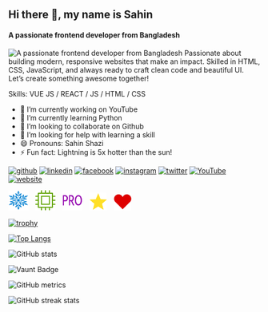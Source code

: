 ## Hi there 👋, my name is Sahin
#### A passionate frontend developer from Bangladesh
![A passionate frontend developer from Bangladesh](file:///data/user/0/com.twitter.android/cache/1812021665326301184_header.jpg)
Passionate about building modern, responsive websites that make an impact. Skilled in HTML, CSS, JavaScript, and always ready to craft clean code and beautiful UI. Let’s create something awesome together!

Skills: VUE JS / REACT / JS / HTML / CSS

- 🔭 I’m currently working on YouTube 
- 🌱 I’m currently learning Python 
- 👯 I’m looking to collaborate on Github 
- 🤔 I’m looking for help with learning a skill 
- 😄 Pronouns: Sahin Shazi 
- ⚡ Fun fact: Lightning is 5x hotter than the sun! 


[<img src='https://cdn.jsdelivr.net/npm/simple-icons@3.0.1/icons/github.svg' alt='github' height='40'>](https://github.com/SahinShaz)  [<img src='https://cdn.jsdelivr.net/npm/simple-icons@3.0.1/icons/linkedin.svg' alt='linkedin' height='40'>](https://www.linkedin.com/in/SahinShaz/)  [<img src='https://cdn.jsdelivr.net/npm/simple-icons@3.0.1/icons/facebook.svg' alt='facebook' height='40'>](https://www.facebook.com/SahinShaz)  [<img src='https://cdn.jsdelivr.net/npm/simple-icons@3.0.1/icons/instagram.svg' alt='instagram' height='40'>](https://www.instagram.com/sahinshazi/)  [<img src='https://cdn.jsdelivr.net/npm/simple-icons@3.0.1/icons/twitter.svg' alt='twitter' height='40'>](https://twitter.com/sahin_tech_1)  [<img src='https://cdn.jsdelivr.net/npm/simple-icons@3.0.1/icons/youtube.svg' alt='YouTube' height='40'>](https://www.youtube.com/channel/SahinShaz)  [<img src='https://cdn.jsdelivr.net/npm/simple-icons@3.0.1/icons/icloud.svg' alt='website' height='40'>](https://youtube.com/@sahinshaji?si=bDg6Gc8inaDqSBz3)  

<a href='https://archiveprogram.github.com/'><img src='https://raw.githubusercontent.com/acervenky/animated-github-badges/master/assets/acbadge.gif' width='40' height='40'></a> <a href='https://docs.github.com/en/developers'><img src='https://raw.githubusercontent.com/acervenky/animated-github-badges/master/assets/devbadge.gif' width='40' height='40'></a> <a href='https://github.com/pricing'><img src='https://raw.githubusercontent.com/acervenky/animated-github-badges/master/assets/pro.gif' width='40' height='40'></a> <a href='https://stars.github.com/'><img src='https://raw.githubusercontent.com/acervenky/animated-github-badges/master/assets/starbadge.gif' width='35' height='35'></a> <a href='https://docs.github.com/en/github/supporting-the-open-source-community-with-github-sponsors'><img src='https://raw.githubusercontent.com/acervenky/animated-github-badges/master/assets/sponsorbadge.gif' width='35' height='35'></a> 

[![trophy](https://github-profile-trophy.vercel.app/?username=SahinShaz)](https://github.com/ryo-ma/github-profile-trophy)

[![Top Langs](https://github-readme-stats.vercel.app/api/top-langs/?username=SahinShaz)](https://github.com/anuraghazra/github-readme-stats)

![GitHub stats](https://github-readme-stats.vercel.app/api?username=SahinShaz&show_icons=true&count_private=true)  

![Vaunt Badge](https://api.vaunt.dev/v1/github/entities/SahinShaz/contributions?format=svg&private=true)  

![GitHub metrics](https://metrics.lecoq.io/SahinShaz)  

![GitHub streak stats](https://streak-stats.demolab.com/?user=SahinShaz)  

